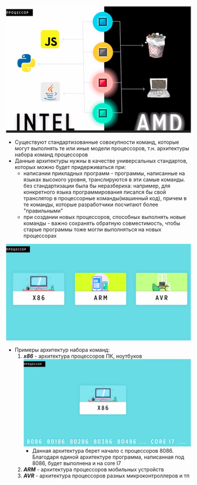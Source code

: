 
![](../_resources/Pasted%20image%2020241126230523.png)
- Существуют стандартизованные совокупности команд, которые могут выполнять те или иные модели процессоров, т.н. архитектуры набора команд процессоров
- Данные архитектуры нужны в качестве универсальных стандартов, которых можно будет придерживаться при:
	- написании прикладных программ - программы, написанные на языках высокого уровня, транслируются в эти самые команды. без стандартизации была бы неразбериха: например, для конкретного языка программирования писался бы свой транслятор в процессорные команды(машинный код), причем в те команды, которые разработчики посчитают более "правильными"
	- при создании новых процессоров, способных выполнять новые команды - важно сохранять обратную совместимость, чтобы старые программы тоже могли выполняться на новых процессорах

![](../_resources/Pasted%20image%2020241126231339.png)
- Примеры архитектур набора команд:
	1. ***x86*** - архитектура процессоров ПК, ноутбуков
		![](../_resources/Pasted%20image%2020241126231452.png)
		- Данная архитектура берет начало с процессоров 8086. Благодаря единой архитектуре программа, написанная под 8086, будет выполнена и на core I7
	2. ***ARM*** - архитектура процессоров мобильных устройств
	3. ***AVR*** - архитектура процессоров разных микроконтроллеров и тп

